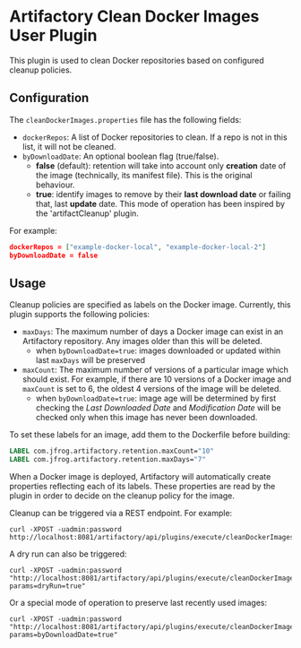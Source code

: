 Artifactory Clean Docker Images User Plugin
===========================================

This plugin is used to clean Docker repositories based on configured cleanup
policies.

Configuration
-------------

The `cleanDockerImages.properties` file has the following fields:

- `dockerRepos`: A list of Docker repositories to clean. If a repo is not in
  this list, it will not be cleaned.
- `byDownloadDate`: An optional boolean flag (true/false). 
    * **false** (default): retention will take into account only **creation** date of the image
      (technically, its manifest file). This is the original behaviour.
    * **true**: identify images to remove by their **last download date** or failing that,
      last **update** date. This mode of operation has been inspired by the 'artifactCleanup'
      plugin.

For example:

``` json
dockerRepos = ["example-docker-local", "example-docker-local-2"]
byDownloadDate = false
```

Usage
-----

Cleanup policies are specified as labels on the Docker image. Currently, this
plugin supports the following policies:

- `maxDays`: The maximum number of days a Docker image can exist in an
  Artifactory repository. Any images older than this will be deleted.
    * when `byDownloadDate=true`: images downloaded or updated within last `maxDays` will
      be preserved
- `maxCount`: The maximum number of versions of a particular image which should
  exist. For example, if there are 10 versions of a Docker image and `maxCount`
  is set to 6, the oldest 4 versions of the image will be deleted.
    * when `byDownloadDate=true`: image age will be determined by first checking
     the _Last Downloaded Date_ and _Modification Date_ will be checked only when this image has never
     been downloaded.

To set these labels for an image, add them to the Dockerfile before building:

``` dockerfile
LABEL com.jfrog.artifactory.retention.maxCount="10"
LABEL com.jfrog.artifactory.retention.maxDays="7"
```

When a Docker image is deployed, Artifactory will automatically create
properties reflecting each of its labels. These properties are read by the
plugin in order to decide on the cleanup policy for the image.

Cleanup can be triggered via a REST endpoint. For example:

``` shell
curl -XPOST -uadmin:password http://localhost:8081/artifactory/api/plugins/execute/cleanDockerImages
```

A dry run can also be triggered:

``` shell
curl -XPOST -uadmin:password "http://localhost:8081/artifactory/api/plugins/execute/cleanDockerImages?params=dryRun=true"
```

Or a special mode of operation to preserve last recently used images:
``` shell
curl -XPOST -uadmin:password "http://localhost:8081/artifactory/api/plugins/execute/cleanDockerImages?params=byDownloadDate=true"
```
